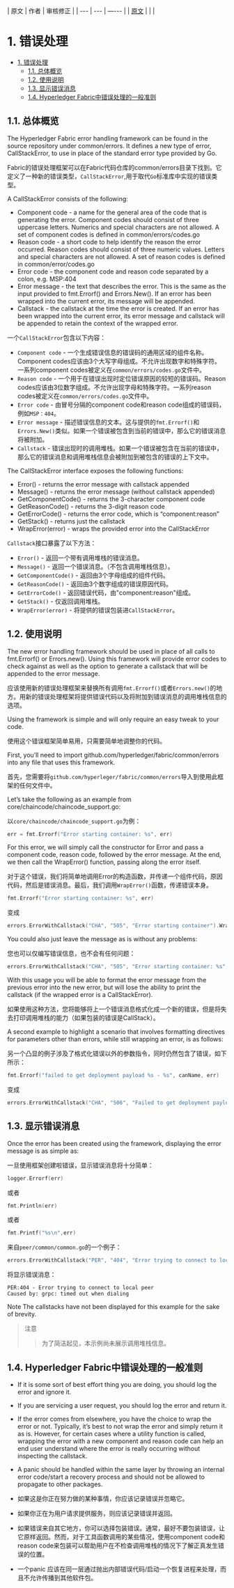 
| 原文 | 作者 | 审核修正 |
| --- | --- | —--- |
| [原文](http://hyperledger-fabric.readthedocs.io/en/latest/configtx.html) |  |  |
# 1. 错误处理

<!-- TOC -->

- [1. 错误处理](#1-错误处理)
    - [1.1. 总体概览](#11-总体概览)
    - [1.2. 使用说明](#12-使用说明)
    - [1.3. 显示错误消息](#13-显示错误消息)
    - [1.4. Hyperledger Fabric中错误处理的一般准则](#14-hyperledger-fabric中错误处理的一般准则)

<!-- /TOC -->

## 1.1. 总体概览

The Hyperledger Fabric error handling framework can be found in the source repository under common/errors. It defines a new type of error, CallStackError, to use in place of the standard error type provided by Go.

Fabric的错误处理框架可以在Fabric代码仓库的common/errors目录下找到。它定义了一种新的错误类型，`CallStackError`,用于取代`Go`标准库中实现的错误类型。

A CallStackError consists of the following:

* Component code - a name for the general area of the code that is generating the error. Component codes should consist of three uppercase letters. Numerics and special characters are not allowed. A set of component codes is defined in common/errors/codes.go
* Reason code - a short code to help identify the reason the error occurred. Reason codes should consist of three numeric values. Letters and special characters are not allowed. A set of reason codes is defined in common/error/codes.go
* Error code - the component code and reason code separated by a colon, e.g. MSP:404
* Error message - the text that describes the error. This is the same as the input provided to fmt.Errorf() and Errors.New(). If an error has been wrapped into the current error, its message will be appended.
* Callstack - the callstack at the time the error is created. If an error has been wrapped into the current error, its error message and callstack will be appended to retain the context of the wrapped error.

一个`CallStackError`包含以下内容：

* `Component code` - 一个生成错误信息的错误码的通用区域的组件名称。Component codes应该由3个大写字母组成。不允许出现数字和特殊字符。一系列component codes被定义在`common/errors/codes.go`文件中。
* `Reason code` - 一个用于在错误出现时定位错误原因的较短的错误码。Reason codes应该由3位数字组成。不允许出现字母和特殊字符。一系列reason codes被定义在`common/errors/codes.go`文件中。
* `Error code` - 由冒号分隔的component code和reason code组成的错误码，例如`MSP：404`。
* `Error message` - 描述错误信息的文本。这与提供的`fmt.Errorf()`和`Errors.New()`类似。如果一个错误被包含到当前的错误中，那么它的错误消息将被附加。
* `Callstack` - 错误出现时的调用堆栈。如果一个错误被包含在当前的错误中，那么它的错误消息和调用堆栈信息会被附加到被包含的错误的上下文中。

The CallStackError interface exposes the following functions:

* Error() - returns the error message with callstack appended
* Message() - returns the error message (without callstack appended)
* GetComponentCode() - returns the 3-character component code
* GetReasonCode() - returns the 3-digit reason code
* GetErrorCode() - returns the error code, which is “component:reason”
* GetStack() - returns just the callstack
* WrapError(error) - wraps the provided error into the CallStackError

`Callstack`接口暴露了以下方法：

* `Error()` - 返回一个带有调用堆栈的错误消息。
* `Message()` - 返回一个错误消息。（不包含调用堆栈信息）。
* `GetComponentCode()` - 返回由3个字母组成的组件代码。
* `GetReasonCode()` - 返回由3个数字组成的错误原因代码。
* `GetErrorCode()` - 返回错误代码，由"component:reason"组成。
* `GetStack()` - 仅返回调用堆栈。
* `WrapError(error)` - 将提供的错误包装进`CallStackError`。

## 1.2. 使用说明

The new error handling framework should be used in place of all calls to fmt.Errorf() or Errors.new(). Using this framework will provide error codes to check against as well as the option to generate a callstack that will be appended to the error message.

应该使用新的错误处理框架来替换所有调用`fmt.Errorf()`或者`Errors.new()`的地方。用新的错误处理框架将提供错误代码以及将附加到错误消息的调用堆栈信息的选项。

Using the framework is simple and will only require an easy tweak to your code.

使用这个错误框架简单易用，只需要简单地调整你的代码。

First, you’ll need to import github.com/hyperledger/fabric/common/errors into any file that uses this framework.

首先，您需要将`github.com/hyperleger/fabric/common/errors`导入到使用此框架的任何文件中。

Let’s take the following as an example from core/chaincode/chaincode_support.go:

以`core/chaincode/chaincode_support.go`为例：
```go
err = fmt.Errorf("Error starting container: %s", err)
```
For this error, we will simply call the constructor for Error and pass a component code, reason code, followed by the error message. At the end, we then call the WrapError() function, passing along the error itself.

对于这个错误，我们将简单地调用Error的构造函数，并传递一个组件代码，原因代码，然后是错误消息。最后，我们调用`WrapError()`函数，传递错误本身。
```go
fmt.Errorf("Error starting container: %s", err)
```
变成
```go
errors.ErrorWithCallstack("CHA", "505", "Error starting container").WrapError(err)
```
You could also just leave the message as is without any problems:

您也可以仅编写错误信息，也不会有任何问题：
```go
errors.ErrorWithCallstack("CHA", "505", "Error starting container: %s", err)
```

With this usage you will be able to format the error message from the previous error into the new error, but will lose the ability to print the callstack (if the wrapped error is a CallStackError).

如果使用这种方法，您将能够将上一个错误消息格式化成一个新的错误，但是将失去打印调用堆栈的能力（如果包装的错误是CallStack）。

A second example to highlight a scenario that involves formatting directives for parameters other than errors, while still wrapping an error, is as follows:

另一个凸显的例子涉及了格式化错误以外的参数指令，同时仍然包含了错误，如下所示：
```go
fmt.Errorf("failed to get deployment payload %s - %s", canName, err)
```
变成
```go
errors.ErrorWithCallstack("CHA", "506", "Failed to get deployment payload %s", canName).WrapError(err)
```

## 1.3. 显示错误消息

Once the error has been created using the framework, displaying the error message is as simple as:

一旦使用框架创建啦错误，显示错误消息将十分简单：
```go
logger.Errorf(err)
```
或者
```go
fmt.Println(err)
```
或者
```go
fmt.Printf("%s\n",err)
```

来自`peer/common/common.go`的一个例子：
```go
errors.ErrorWithCallstack("PER", "404", "Error trying to connect to local peer").WrapError(err)
```
将显示错误消息：
```
PER:404 - Error trying to connect to local peer
Caused by: grpc: timed out when dialing
```
Note
The callstacks have not been displayed for this example for the sake of brevity.

>注意
>>为了简洁起见，本示例尚未展示调用堆栈信息。

## 1.4. Hyperledger Fabric中错误处理的一般准则

* If it is some sort of best effort thing you are doing, you should log the error and ignore it.
* If you are servicing a user request, you should log the error and return it.
* If the error comes from elsewhere, you have the choice to wrap the error or not. Typically, it’s best to not wrap the error and simply return it as is. However, for certain cases where a utility function is called, wrapping the error with a new component and reason code can help an end user understand where the error is really occurring without inspecting the callstack.
* A panic should be handled within the same layer by throwing an internal error code/start a recovery process and should not be allowed to propagate to other packages.

* 如果这是你正在努力做的某种事情，你应该记录错误并忽略它。
* 如果你正在为用户请求提供服务，则应该记录错误并返回。
* 如果错误来自其它地方，你可以选择包装错误。通常，最好不要包装错误，让它原样返回。然而，对于工具函数调用的某些情况，使用component code和reason code来包装可以帮助用户在不检查调用堆栈的情况下了解正真发生错误的位置。
* 一个panic 应该在同一层通过抛出内部错误代码/启动一个恢复进程来处理，而且不允许传播到其他软件包。